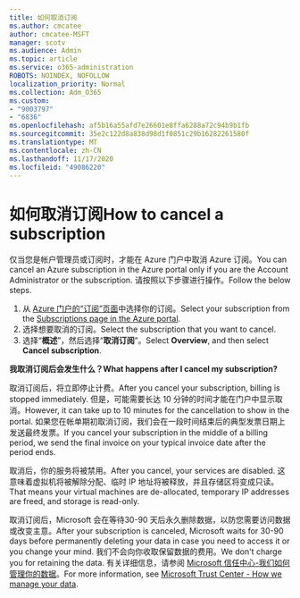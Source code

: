 ```yaml
---
title: 如何取消订阅
ms.author: cmcatee
author: cmcatee-MSFT
manager: scotv
ms.audience: Admin
ms.topic: article
ms.service: o365-administration
ROBOTS: NOINDEX, NOFOLLOW
localization_priority: Normal
ms.collection: Adm_O365
ms.custom:
- "9003797"
- "6836"
ms.openlocfilehash: af5b16a55afd7e26601e8ffa6288a72c94b9b1fb
ms.sourcegitcommit: 35e2c122d8a838d98d1f0851c29b16282261580f
ms.translationtype: MT
ms.contentlocale: zh-CN
ms.lasthandoff: 11/17/2020
ms.locfileid: "49086220"
---
```

# <a name="how-to-cancel-a-subscription"></a><span data-ttu-id="acaa3-102">如何取消订阅</span><span class="sxs-lookup"><span data-stu-id="acaa3-102">How to cancel a subscription</span></span>

<span data-ttu-id="acaa3-103">仅当您是帐户管理员或订阅时，才能在 Azure 门户中取消 Azure 订阅。</span><span class="sxs-lookup"><span data-stu-id="acaa3-103">You can cancel an Azure subscription in the Azure portal only if you are the Account Administrator or the subscription.</span></span> <span data-ttu-id="acaa3-104">请按照以下步骤进行操作。</span><span class="sxs-lookup"><span data-stu-id="acaa3-104">Follow the below steps.</span></span>

1. <span data-ttu-id="acaa3-105">从 [Azure 门户的“订阅”页面](https://ms.portal.azure.com/#blade/Microsoft_Azure_Billing/SubscriptionsBlade)中选择你的订阅。</span><span class="sxs-lookup"><span data-stu-id="acaa3-105">Select your subscription from the [Subscriptions page in the Azure portal](https://ms.portal.azure.com/#blade/Microsoft_Azure_Billing/SubscriptionsBlade).</span></span>
2. <span data-ttu-id="acaa3-106">选择想要取消的订阅。</span><span class="sxs-lookup"><span data-stu-id="acaa3-106">Select the subscription that you want to cancel.</span></span>
3. <span data-ttu-id="acaa3-107">选择“**概述**”，然后选择“**取消订阅**”。</span><span class="sxs-lookup"><span data-stu-id="acaa3-107">Select **Overview**, and then select **Cancel subscription**.</span></span>

<span data-ttu-id="acaa3-108">**我取消订阅后会发生什么？**</span><span class="sxs-lookup"><span data-stu-id="acaa3-108">**What happens after I cancel my subscription?**</span></span>

<span data-ttu-id="acaa3-109">取消订阅后，将立即停止计费。</span><span class="sxs-lookup"><span data-stu-id="acaa3-109">After you cancel your subscription, billing is stopped immediately.</span></span> <span data-ttu-id="acaa3-110">但是，可能需要长达 10 分钟的时间才能在门户中显示取消。</span><span class="sxs-lookup"><span data-stu-id="acaa3-110">However, it can take up to 10 minutes for the cancellation to show in the portal.</span></span> <span data-ttu-id="acaa3-111">如果您在帐单期初取消订阅，我们会在一段时间结束后的典型发票日期上发送最终发票。</span><span class="sxs-lookup"><span data-stu-id="acaa3-111">If you cancel your subscription in the middle of a billing period, we send the final invoice on your typical invoice date after the period ends.</span></span>

<span data-ttu-id="acaa3-112">取消后，你的服务将被禁用。</span><span class="sxs-lookup"><span data-stu-id="acaa3-112">After you cancel, your services are disabled.</span></span> <span data-ttu-id="acaa3-113">这意味着虚拟机将被解除分配、临时 IP 地址将被释放，并且存储区将变成只读。</span><span class="sxs-lookup"><span data-stu-id="acaa3-113">That means your virtual machines are de-allocated, temporary IP addresses are freed, and storage is read-only.</span></span>

<span data-ttu-id="acaa3-114">取消订阅后，Microsoft 会在等待30-90 天后永久删除数据，以防您需要访问数据或改变主意。</span><span class="sxs-lookup"><span data-stu-id="acaa3-114">After your subscription is canceled, Microsoft waits for 30-90 days before permanently deleting your data in case you need to access it or you change your mind.</span></span> <span data-ttu-id="acaa3-115">我们不会向你收取保留数据的费用。</span><span class="sxs-lookup"><span data-stu-id="acaa3-115">We don't charge you for retaining the data.</span></span> <span data-ttu-id="acaa3-116">有关详细信息，请参阅 [Microsoft 信任中心-我们如何管理你的数据](https://www.microsoft.com/trust-center/privacy/data-management#leave)。</span><span class="sxs-lookup"><span data-stu-id="acaa3-116">For more information, see [Microsoft Trust Center - How we manage your data](https://www.microsoft.com/trust-center/privacy/data-management#leave).</span></span>

